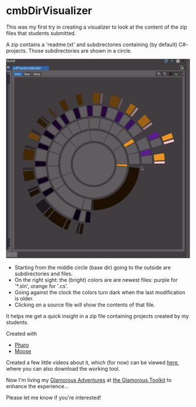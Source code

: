 # cmbDirVisualizer

This was my first try in creating a visualizer to look at the content of the zip files that students submitted.

A zip contains a 'readme.txt' and subdirectories containing (by default) C#-projects. Those subdirectories are shown in a circle.

![visualizer](DirVisualizer.png)

+ Starting from the middle circle (base dir) going to the outside are subdirectories and files.
+ On the right sight: the (bright) colors are are newest files: purple for '*.sln', orange for '.cs'.
+ Going against the clock the colors turn dark when the last modification is older.
+ Clicking on a source file will show the contents of that file.

It helps me get a quick insight in a zip file containing projects created by my students.

Created with
+ [Pharo](https://pharo.org/)
+ [Moose](http://moosetechnology.org/)

Created a few little videos about it, which (for now) can be viewed
[here](https://www.dropbox.com/sh/z9vz5v3bh33gmlf/AAA0FO5K2jcvjZU0c2VM6Onha?dl=0), where you can also download the working tool.  


Now I'm living my
[Glamorous Adventures](https://github.com/coentjo/GlamorousAdventures)
at
[the Glamorous Toolkit](https://gtoolkit.com/)
to enhance the experience...


Please let me know if you're interested!
